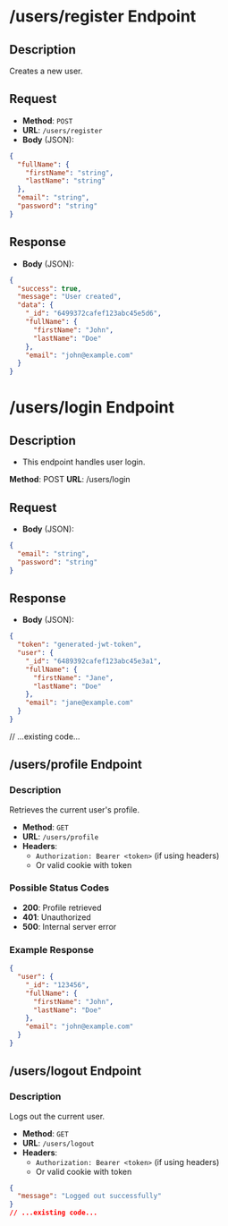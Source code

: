 # /users/register Endpoint

## Description
Creates a new user.

## Request
- **Method**: `POST`
- **URL**: `/users/register`
- **Body** (JSON):
```json
{
  "fullName": {
    "firstName": "string",
    "lastName": "string"
  },
  "email": "string",
  "password": "string"
}
```

## Response
- **Body** (JSON):
```json
{
  "success": true,
  "message": "User created",
  "data": {
    "_id": "6499372cafef123abc45e5d6",
    "fullName": {
      "firstName": "John",
      "lastName": "Doe"
    },
    "email": "john@example.com"
  }
}
```

# /users/login Endpoint

## Description
- This endpoint handles user login.

**Method**: POST
**URL**: /users/login

## Request
- **Body** (JSON):
```json
{
  "email": "string",
  "password": "string"
}
```

## Response
- **Body** (JSON):
```json
{
  "token": "generated-jwt-token",
  "user": {
    "_id": "6489392cafef123abc45e3a1",
    "fullName": {
      "firstName": "Jane",
      "lastName": "Doe"
    },
    "email": "jane@example.com"
  }
}
```
// ...existing code...

## /users/profile Endpoint

### Description
Retrieves the current user's profile.

- **Method**: `GET`  
- **URL**: `/users/profile`  
- **Headers**:  
  - `Authorization: Bearer <token>` (if using headers)  
  - Or valid cookie with token  

### Possible Status Codes
- **200**: Profile retrieved  
- **401**: Unauthorized  
- **500**: Internal server error  

### Example Response
```json
{
  "user": {
    "_id": "123456",
    "fullName": {
      "firstName": "John",
      "lastName": "Doe"
    },
    "email": "john@example.com"
  }
}
```

## /users/logout Endpoint
### Description
Logs out the current user.

- **Method**: `GET`  
- **URL**: `/users/logout`  
- **Headers**:  
  - `Authorization: Bearer <token>` (if using headers)  
  - Or valid cookie with token 
```json
{
  "message": "Logged out successfully"
}
// ...existing code...
```